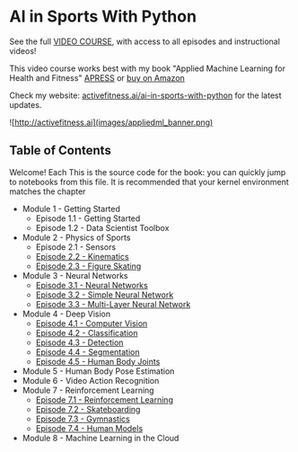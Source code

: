 # AI in Sports With Python

See the full [VIDEO COURSE](http://ai-learning.vhx.tv), with access to all episodes and instructional videos!

This video course works best with my book "Applied Machine Learning for Health and Fitness" [APRESS](https://www.apress.com/us/book/9781484257715) or [buy on Amazon](https://www.amazon.com/Applied-Machine-Learning-Health-Fitness/dp/1484257715)

Check my website: [activefitness.ai/ai-in-sports-with-python](http://activefitness.ai/ai-in-sports-with-python) for the latest updates.


![http://activefitness.ai](images/appliedml_banner.png)

## Table of Contents

Welcome! Each This is the source code for the book: you can quickly jump to notebooks from this file. It is recommended that your kernel environment matches the chapter

- Module 1 - Getting Started
    - Episode 1.1 - Getting Started
    - Episode 1.2 - Data Scientist Toolbox
- Module 2 - Physics of Sports
    - Episode 2.1 - Sensors
    - [Episode 2.2 - Kinematics](4_Kinematics.ipynb)
    - [Episode 2.3 - Figure Skating](5_FigureSkating.ipynb)
- Module 3 - Neural Networks
    - [Episode 3.1 - Neural Networks](3.1_NeuralNetworks.ipynb)
    - [Episode 3.2 - Simple Neural Network](3.2_SimpleNeuralNetwork.ipynb)
    - [Episode 3.3 - Multi-Layer Neural Network](3.3_Multi-LayerNetworks.ipynb)
- Module 4 - Deep Vision
    - [Episode 4.1 - Computer Vision](4.1_ComputerVision.ipynb)
    - [Episode 4.2 - Classification](4.2_Classification.ipynb)
    - [Episode 4.3 - Detection](4.3_Detection.ipynb)
    - [Episode 4.4 - Segmentation](4.4_Segmentation.ipynb)
    - [Episode 4.5 - Human Body Joints](4.5_HumanBodyJoints.ipynb)
- Module 5 - Human Body Pose Estimation
- Module 6 - Video Action Recognition 
- Module 7  - Reinforcement Learning
    - [Episode 7.1 - Reinforcement Learning](7.1_ReinforcementLearning.ipynb)
    - [Episode 7.2 - Skateboarding](7.2_Skateboarding.ipynb)
    - [Episode 7.3 - Gymnastics](7.3_Gymnastics.ipynb)
    - [Episode 7.4 - Human Models](7.4_HumanModels.ipynb)
- Module 8 - Machine Learning in the Cloud
